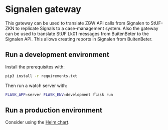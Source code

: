 # Signalen gateway

This gateway can be used to translate ZGW API calls from Signalen to StUF-ZKN to replicate Signals to a case-management system. Also the gateway can be used to translate StUF Lk01 messages from BuitenBeter to the Signalen API. This allows creating reports in Signalen from BuitenBeter.

## Run a development environment

Install the prerequisites with:

```bash
pip3 install -r requirements.txt
```

Then run a watch server with:

```bash
FLASK_APP=server FLASK_ENV=development flask run
```

## Run a production environment

Consider using the [Helm chart](https://github.com/delta10/helm-charts/tree/master/charts/signalen-gw).
